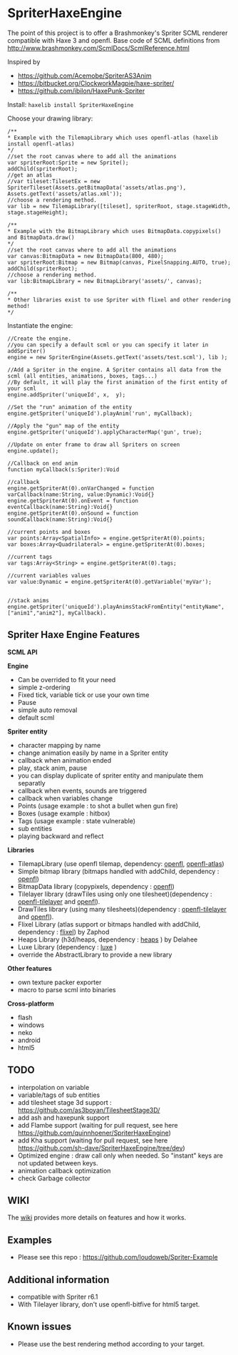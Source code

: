 SpriterHaxeEngine 
=============

The point of this project is to offer a Brashmonkey's Spriter SCML renderer compatible with Haxe 3 and openfl.
Base code of SCML definitions from http://www.brashmonkey.com/ScmlDocs/ScmlReference.html 

Inspired by 
 - https://github.com/Acemobe/SpriterAS3Anim
 - https://bitbucket.org/ClockworkMagpie/haxe-spriter/
 - https://github.com/ibilon/HaxePunk-Spriter

Install:
``haxelib install SpriterHaxeEngine``

Choose your drawing library:

```as3
/**
* Example with the TilemapLibrary which uses openfl-atlas (haxelib install openfl-atlas)
*/
//set the root canvas where to add all the animations
var spriterRoot:Sprite = new Sprite();
addChild(spriterRoot);
//get an atlas
//var tileset:TilesetEx = new SpriterTileset(Assets.getBitmapData('assets/atlas.png'), Assets.getText('assets/atlas.xml'));
//choose a rendering method.
var lib = new TilemapLibrary([tileset], spriterRoot, stage.stageWidth, stage.stageHeight);

/**
* Example with the BitmapLibrary which uses BitmapData.copypixels() and BitmapData.draw()
*/
//set the root canvas where to add all the animations
var canvas:BitmapData = new BitmapData(800, 480);
var spriterRoot:Bitmap = new Bitmap(canvas, PixelSnapping.AUTO, true);
addChild(spriterRoot);
//choose a rendering method.
var lib:BitmapLibrary = new BitmapLibrary('assets/', canvas);

/**
* Other libraries exist to use Spriter with flixel and other rendering method!
*/
```

Instantiate the engine:

```as3
//Create the engine.
//you can specify a default scml or you can specify it later in addSpriter()
engine = new SpriterEngine(Assets.getText('assets/test.scml'), lib );
		
//Add a Spriter in the engine. A Spriter contains all data from the scml (all entities, animations, boxes, tags...)
//By default, it will play the first animation of the first entity of your scml
engine.addSpriter('uniqueId', x,  y);

//Set the "run" animation of the entity
engine.getSpriter('uniqueId').playAnim('run', myCallback);

//Apply the "gun" map of the entity
engine.getSpriter('uniqueId').applyCharacterMap('gun', true);

//Update on enter frame to draw all Spriters on screen
engine.update();

//Callback on end anim
function myCallback(s:Spriter):Void

//callback
engine.getSpriterAt(0).onVarChanged = function varCallback(name:String, value:Dynamic):Void{}
engine.getSpriterAt(0).onEvent = function eventCallback(name:String):Void{}
engine.getSpriterAt(0).onSound = function soundCallback(name:String):Void{}

//current points and boxes
var points:Array<SpatialInfo> = engine.getSpriterAt(0).points;
var boxes:Array<Quadrilateral> = engine.getSpriterAt(0).boxes;

//current tags
var tags:Array<String> = engine.getSpriterAt(0).tags;

//current variables values
var value:Dynamic = engine.getSpriterAt(0).getVariable('myVar');


//stack anims
engine.getSpriter('uniqueId').playAnimsStackFromEntity("entityName", ["anim1","anim2"], myCallback).

```

Spriter Haxe Engine Features
--------------

**SCML API**

**Engine**
 - Can be overrided to fit your need
 - simple z-ordering
 - Fixed tick, variable tick or use your own time
 - Pause
 - simple auto removal
 - default scml
 
**Spriter entity**
 - character mapping by name
 - change animation easily by name in a Spriter entity
 - callback when animation ended
 - play, stack anim, pause
 - you can display duplicate of spriter entity and manipulate them separatly
 - callback when events, sounds are triggered
 - callback when variables change
 - Points (usage example : to shot a bullet when gun fire)
 - Boxes (usage example : hitbox)
 - Tags (usage example : state vulnerable)
 - sub entities
 - playing backward and reflect

**Libraries**
 - TilemapLibrary (use openfl tilemap, dependency: [openfl](https://github.com/openfl/openfl), [openfl-atlas](https://github.com/loudoweb/openfl-atlas))
 - Simple bitmap library (bitmaps handled with addChild, dependency : [openfl](https://github.com/openfl/openfl))
 - BitmapData library (copypixels, dependency : [openfl](https://github.com/openfl/openfl))
 - Tilelayer library (drawTiles using only one tilesheet)(dependency : [openfl-tilelayer](https://github.com/elsassph/openfl-tilelayer) and [openfl](https://github.com/openfl/openfl)).
 - DrawTiles library (using many tilesheets)(dependency : [openfl-tilelayer](https://github.com/elsassph/openfl-tilelayer) and [openfl](https://github.com/openfl/openfl)).
 - Flixel Library (atlas support or bitmaps handled with addChild, dependency : [flixel](https://github.com/HaxeFlixel/flixel)) by Zaphod
 - Heaps Library (h3d/heaps, dependency : [heaps](https://github.com/ncannasse/heaps) ) by Delahee
 - Luxe Library (dependency : [luxe](https://github.com/underscorediscovery/luxe) )
 - override the AbstractLibrary to provide a new library
 
**Other features**
 - own texture packer exporter
 - macro to parse scml into binaries

**Cross-platform**
 - flash
 - windows
 - neko
 - android
 - html5

TODO
----
 - interpolation on variable
 - variable/tags of sub entities
 - add tilesheet stage 3d support : https://github.com/as3boyan/TilesheetStage3D/
 - add ash and haxepunk support
 - add Flambe support (waiting for pull request, see here https://github.com/quinnhoener/SpriterHaxeEngine)
 - add Kha support (waiting for pull request, see here https://github.com/sh-dave/SpriterHaxeEngine/tree/dev)
 - Optimized engine : draw call only when needed. So "instant" keys are not updated between keys.
 - animation callback optimization
 - check Garbage collector
 
WIKI
-----------
 The [wiki](https://github.com/loudoweb/SpriterHaxeEngine/wiki) provides more details on features and how it works.
 
Examples
------------
 - Please see this repo : https://github.com/loudoweb/Spriter-Example
 
Additional information
------------
 - compatible with Spriter r6.1
 - With Tilelayer library, don't use openfl-bitfive for html5 target.
 
 
Known issues
------------
 - Please use the best rendering method according to your target.
 
